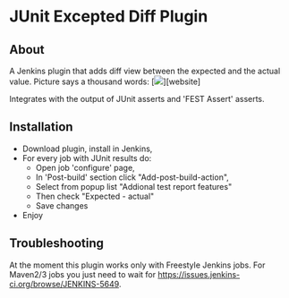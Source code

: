 
JUnit Excepted Diff Plugin
==========

About
-----
A Jenkins plugin that adds diff view between the expected and the actual value.
Picture says a thousand words:
[![][Screenshot]][website]

Integrates with the output of JUnit asserts and 'FEST Assert' asserts.

Installation
-----
* Download plugin, install in Jenkins,
* For every job with JUnit results do:
  * Open job 'configure' page,
  * In 'Post-build' section click "Add-post-build-action",
  * Select from popup list "Addional test report features"
  * Then check "Expected - actual"
  * Save changes
* Enjoy


Troubleshooting
-----
At the moment this plugin works only with Freestyle Jenkins jobs.
For Maven2/3 jobs you just need to wait for https://issues.jenkins-ci.org/browse/JENKINS-5649.

[Screenshot]: https://sites.google.com/site/usultis/expected-actual.png?attredirects=0&d=1

